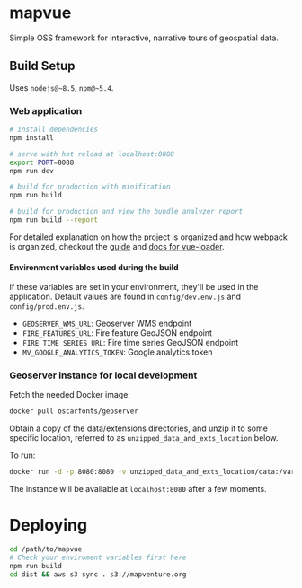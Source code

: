 # mapvue

Simple OSS framework for interactive, narrative tours of geospatial data.

## Build Setup

Uses `nodejs@~8.5`, `npm@~5.4`.

### Web application

``` bash
# install dependencies
npm install

# serve with hot reload at localhost:8088
export PORT=8088
npm run dev

# build for production with minification
npm run build

# build for production and view the bundle analyzer report
npm run build --report
```

For detailed explanation on how the project is organized and how webpack is organized, checkout the [guide](http://vuejs-templates.github.io/webpack/) and [docs for vue-loader](http://vuejs.github.io/vue-loader).

#### Environment variables used during the build

If these variables are set in your environment, they'll be used in the application.  Default values are found in `config/dev.env.js` and `config/prod.env.js`.

 * `GEOSERVER_WMS_URL`: Geoserver WMS endpoint
 * `FIRE_FEATURES_URL`: Fire feature GeoJSON endpoint
 * `FIRE_TIME_SERIES_URL`: Fire time series GeoJSON endpoint
 * `MV_GOOGLE_ANALYTICS_TOKEN`: Google analytics token

### Geoserver instance for local development

Fetch the needed Docker image:

```bash
docker pull oscarfonts/geoserver
```

Obtain a copy of the data/extensions directories, and unzip it to some specific location, referred to as `unzipped_data_and_exts_location` below.

To run:

``` bash
docker run -d -p 8080:8080 -v unzipped_data_and_exts_location/data:/var/local/geoserver -v unzipped_data_and_exts_location/exts:/var/local/geoserver-exts/ --name=geoserver oscarfonts/geoserver
```

The instance will be available at `localhost:8080` after a few moments.

# Deploying

```bash
cd /path/to/mapvue
# Check your enviroment variables first here
npm run build
cd dist && aws s3 sync . s3://mapventure.org
```
